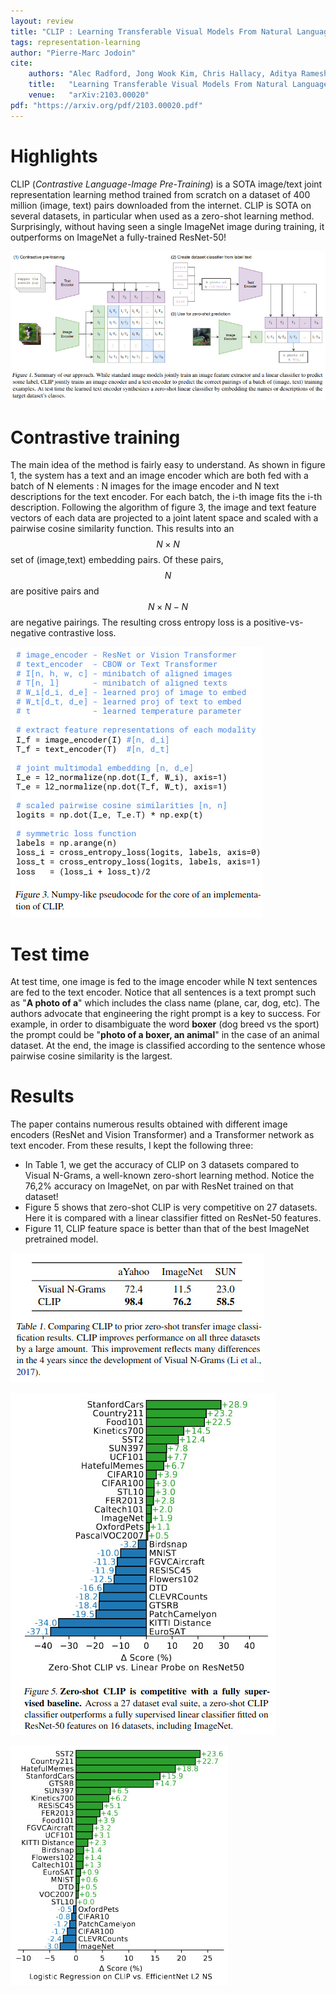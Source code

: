 ```yaml
---
layout: review
title: "CLIP : Learning Transferable Visual Models From Natural Language Supervision"
tags: representation-learning 
author: "Pierre-Marc Jodoin"
cite:
    authors: "Alec Radford, Jong Wook Kim, Chris Hallacy, Aditya Ramesh, Gabriel Goh, Sandhini Agarwal, Girish Sastry, Amanda Askell, Pamela Mishkin, Jack Clark, Gretchen Krueger, Ilya Sutskever"
    title:   "Learning Transferable Visual Models From Natural Language Supervision"
    venue:   "arXiv:2103.00020"
pdf: "https://arxiv.org/pdf/2103.00020.pdf"
---
```


# Highlights

CLIP (*Contrastive Language-Image Pre-Training*) is a SOTA image/text joint representation learning method trained from scratch on a dataset of 400 million (image, text) pairs downloaded from the internet.  CLIP is SOTA on several datasets, in particular when used as a zero-shot learning method.  Surprisingly, without having seen a single ImageNet image during training, it outperforms on ImageNet a fully-trained ResNet-50!


![](/article/images/clip/sc01.jpg)

# Contrastive training

The main idea of the method is fairly easy to understand.  As shown in figure 1, the system has a text and an image encoder which are both fed with a batch of N elements : N images for the image encoder and N text descriptions for the text encoder.  For each batch, the i-th image fits the i-th description. Following the algorithm of figure 3, the image and text feature vectors of each data are projected to a joint latent space and scaled with a pairwise cosine similarity function.  This results into an $$N\times N$$ set of (image,text) embedding pairs.  Of these pairs, $$N$$ are positive pairs and $$N\times N-N$$ are negative pairings.    The resulting cross entropy loss is a positive-vs-negative contrastive loss.


![](/article/images/clip/sc02.jpg)


# Test time

At test time, one image is fed to the image encoder while N text sentences are fed to the text encoder.  Notice that all sentences is a text prompt such as "**A photo of a**"  which includes the class name (plane, car, dog, etc).  The authors advocate that engineering the right prompt is a key to success.  For example, in order to disambiguate the word **boxer** (dog breed vs the sport) the prompt could be "**photo of a boxer, an animal**" in the case of an animal dataset.  At the end, the image is classified according to the sentence whose pairwise cosine similarity is the largest.

# Results
The paper contains numerous results 
obtained with different image encoders (ResNet and Vision Transformer) and a Transformer network as text encoder.  From these results, I kept the following three:  

* In Table 1, we get the accuracy of CLIP on 3 datasets compared to Visual N-Grams, a well-known zero-short learning method.  Notice the 76,2% accuracy on ImageNet, on par with ResNet trained on that dataset!
* Figure 5 shows that zero-shot CLIP is very competitive on 27 datasets.  Here it is compared with a linear classifier fitted on ResNet-50 features.
* Figure 11, CLIP feature space is better than that of the best ImageNet pretrained model.


![](/article/images/clip/sc03.jpg)



![](/article/images/clip/sc04.jpg)

![](/article/images/clip/sc05.jpg)
